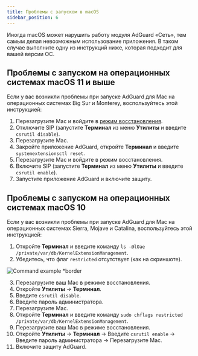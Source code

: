 ```yaml
---
title: Проблемы с запуском в macOS
sidebar_position: 6
---
```


Иногда macOS может нарушить работу модуля AdGuard «Сеть», тем самым делая невозможным использование приложения. В таком случае выполните одну из инструкций ниже, которая подходит для вашей версии ОС.

## Проблемы с запуском на операционных системах macOS 11 и выше

Если у вас возникли проблемы при запуске AdGuard для Mac на операционных системах Big Sur и Monterey, воспользуйтесь этой инструкцией:

1. Перезагрузите Mac и войдите в [режим восстановления](https://support.apple.com/ru-ru/HT201255).
2. Отключите SIP (запустите **Терминал** из меню **Утилиты** и введите `csrutil disable`).
3. Перезагрузите Mac.
4. Закройте приложение AdGuard, откройте **Терминал** и введите `systemextensionsctl reset`.
5. Перезагрузите Mac и войдите в режим восстановления.
6. Включите SIP (запустите **Терминал** из меню **Утилиты** и введите `csrutil enable`).
7. Запустите приложение AdGuard и включите защиту.

## Проблемы с запуском на операционных системах macOS 10

Если у вас возникли проблемы при запуске AdGuard для Mac на операционных системах Sierra, Mojave и Catalina, воспользуйтесь этой инструкцией:

1. Откройте **Терминал** и введите команду `ls -@lOae /private/var/db/KernelExtensionManagement`.
2. Убедитесь, что флаг `restricted` отсутствует (как на скриншоте).

![Command example *border](https://cdn.adtidy.org/content/kb/ad_blocker/mac/restricted-flag.jpg)

3. Перезагрузите ваш Mac в режиме восстановления.
4. Откройте **Утилиты** -> **Терминал**.
5. Введите `csrutil disable`.
6. Введите пароль администратора.
7. Перезагрузите Mac.
8. Откройте **Терминал** и введите команду `sudo chflags restricted /private/var/db/KernelExtensionManagement`.
9. Перезагрузите ваш Mac в режиме восстановления.
10. Откройте **Утилиты** -> **Терминал** -> Введите `csrutil enable` -> Введите пароль администратора -> Перезагрузите Mac.
11. Включите защиту AdGuard.